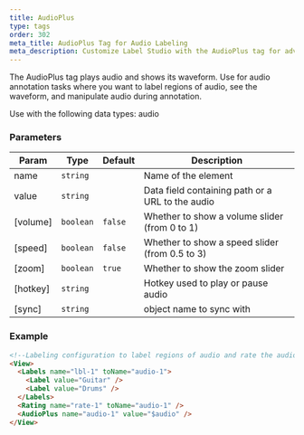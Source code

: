 ```yaml
---
title: AudioPlus
type: tags
order: 302
meta_title: AudioPlus Tag for Audio Labeling
meta_description: Customize Label Studio with the AudioPlus tag for advanced audio annotation tasks for machine learning and data science projects.
---
```


The AudioPlus tag plays audio and shows its waveform. Use for audio annotation tasks where you want to label regions of audio, see the waveform, and manipulate audio during annotation.

Use with the following data types: audio

### Parameters

| Param | Type | Default | Description |
| --- | --- | --- | --- |
| name | <code>string</code> |  | Name of the element |
| value | <code>string</code> |  | Data field containing path or a URL to the audio |
| [volume] | <code>boolean</code> | <code>false</code> | Whether to show a volume slider (from 0 to 1) |
| [speed] | <code>boolean</code> | <code>false</code> | Whether to show a speed slider (from 0.5 to 3) |
| [zoom] | <code>boolean</code> | <code>true</code> | Whether to show the zoom slider |
| [hotkey] | <code>string</code> |  | Hotkey used to play or pause audio |
| [sync] | <code>string</code> |  | object name to sync with |

### Example
```html
<!--Labeling configuration to label regions of audio and rate the audio sample-->
<View>
  <Labels name="lbl-1" toName="audio-1">
    <Label value="Guitar" />
    <Label value="Drums" />
  </Labels>
  <Rating name="rate-1" toName="audio-1" />
  <AudioPlus name="audio-1" value="$audio" />
</View>
```
